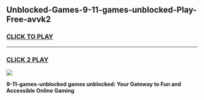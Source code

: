 
## Unblocked-Games-9-11-games-unblocked-Play-Free-avvk2
<h3>
<a href="https://premium76.site?title=9-11-games-unblocked&ref=21A">CLICK TO PLAY</a></h3>
<hr>

<h3>
<a href="https://premium76.site?title=9-11-games-unblocked&ref=21A">CLICK 2 PLAY</a>
  
</h3>

<a href="https://premium76.site?title=9-11-games-unblocked&ref=21A"><img src="https://clearcache.store/games.png"></a>


**9-11-games-unblocked games unblocked: Your Gateway to Fun and Accessible Online Gaming**
